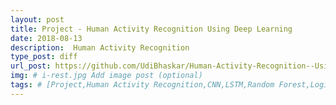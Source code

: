 ```yaml
---
layout: post
title: Project - Human Activity Recognition Using Deep Learning
date: 2018-08-13
description:  Human Activity Recognition
type_post: diff 
url_post: https://github.com/UdiBhaskar/Human-Activity-Recognition--Using-Deep-NN/blob/master/README.md
img: # i-rest.jpg Add image post (optional)
tags: # [Project,Human Activity Recognition,CNN,LSTM,Random Forest,Logistic Regression,NLP,Word2Vec]
---
```


